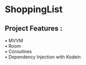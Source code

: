 # ShoppingList

## Project Features :

<div>• MVVM</div>
<div>• Room</div>
<div>• Coroutines</div>
<div>• Dependency Injection with Kodein</div>
